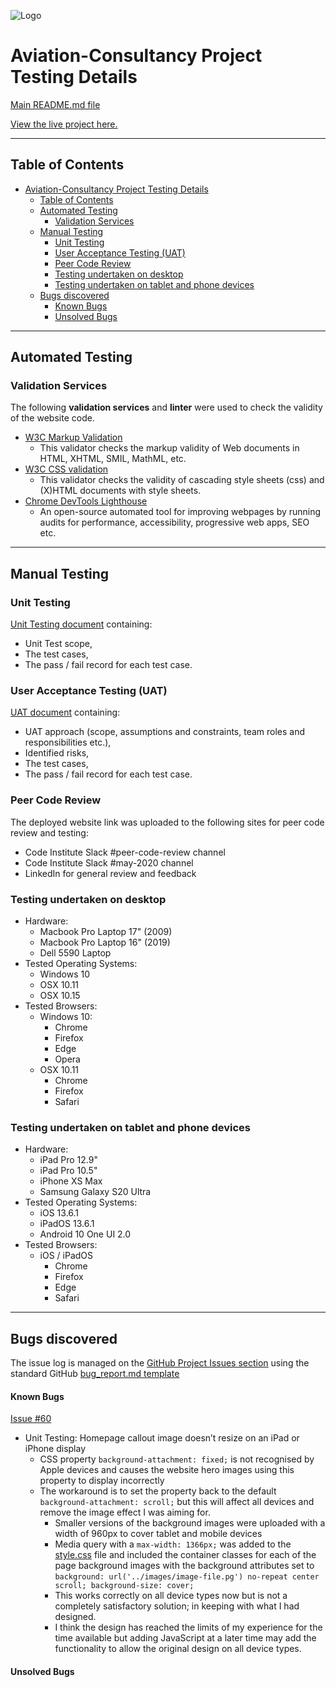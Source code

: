 ![Logo](/assets/images/bcblogo.jpg)

# Aviation-Consultancy Project Testing Details #


[Main README.md file](https://github.com/simonjvardy/Aviation-Consultancy/blob/master/README.md)

[View the live project here.](https://simonjvardy.github.io/Aviation-Consultancy/)

---

## Table of Contents ##

- [Aviation-Consultancy Project Testing Details](#aviation-consultancy-project-testing-details)
  - [Table of Contents](#table-of-contents)
  - [Automated Testing](#automated-testing)
    - [Validation Services](#validation-services)
  - [Manual Testing](#manual-testing)
    - [Unit Testing](#unit-testing)
    - [User Acceptance Testing (UAT)](#user-acceptance-testing-uat)
    - [Peer Code Review](#peer-code-review)
    - [Testing undertaken on desktop](#testing-undertaken-on-desktop)
    - [Testing undertaken on tablet and phone devices](#testing-undertaken-on-tablet-and-phone-devices)
  - [Bugs discovered](#bugs-discovered)
      - [Known Bugs](#known-bugs)
      - [Unsolved Bugs](#unsolved-bugs)


---
## Automated Testing ##

### Validation Services ###

The following **validation services** and **linter** were used to check the validity of the website code.

- [W3C Markup Validation](https://validator.w3.org/) 
  - This validator checks the markup validity of Web documents in HTML, XHTML, SMIL, MathML, etc.
- [W3C CSS validation](https://jigsaw.w3.org/css-validator/)
  - This validator checks the validity of cascading style sheets (css) and (X)HTML documents with style sheets.
- [Chrome DevTools Lighthouse](https://developers.google.com/web/tools/lighthouse)
  - An open-source automated tool for improving webpages by running audits for performance, accessibility, progressive web apps, SEO etc.

---
## Manual Testing ##

### Unit Testing ###
[Unit Testing document](testing/aviation-consultancy-unit-test-plan.pdf) containing:
- Unit Test scope,
- The test cases,
- The pass / fail record for each test case.


### User Acceptance Testing (UAT) ###
[UAT document](testing/aviation-consultancy-uat-test-plan.pdf) containing:
- UAT approach (scope, assumptions and constraints, team roles and responsibilities etc.), 
- Identified risks, 
- The test cases,
- The pass / fail record for each test case.

### Peer Code Review ###
The deployed website link was uploaded to the following sites for peer code review and testing:
- Code Institute Slack #peer-code-review channel
- Code Institute Slack #may-2020 channel
- LinkedIn for general review and feedback

### Testing undertaken on desktop ###

- Hardware:
    - Macbook Pro Laptop 17" (2009)
    - Macbook Pro Laptop 16" (2019)
    - Dell 5590 Laptop
- Tested Operating Systems:
    - Windows 10
    - OSX 10.11
    - OSX 10.15    
- Tested Browsers:
    - Windows 10:
        - Chrome
        - Firefox
        - Edge 
        - Opera
    - OSX 10.11
        - Chrome
        - Firefox
        - Safari

### Testing undertaken on tablet and phone devices ###

- Hardware:
    - iPad Pro 12.9"
    - iPad Pro 10.5"
    - iPhone XS Max
    - Samsung Galaxy S20 Ultra
- Tested Operating Systems:
    - iOS 13.6.1
    - iPadOS 13.6.1
    - Android 10 One UI 2.0
- Tested Browsers:
    - iOS / iPadOS
        - Chrome
        - Firefox
        - Edge
        - Safari

---
## Bugs discovered ##

The issue log is managed on the [GitHub Project Issues section](https://github.com/simonjvardy/Aviation-Consultancy/issues) using the standard GitHub [bug\_report.md template](https://github.com/simonjvardy/Aviation-Consultancy/blob/master/.github/ISSUE_TEMPLATE/bug_report.md)


#### Known Bugs ####

[Issue #60](https://github.com/simonjvardy/Aviation-Consultancy/issues/60)
- Unit Testing: Homepage callout image doesn’t resize on an iPad or iPhone display
  - CSS property `background-attachment: fixed;` is not recognised by Apple devices and causes the website hero images using this property to display incorrectly
  - The workaround is to set the property back to the default `background-attachment: scroll;` but this will affect all devices and remove the image effect I was aiming for.
    - Smaller versions of the background images were uploaded with a width of 960px to cover tablet and mobile devices
    - Media query with a `max-width: 1366px;` was added to the [style.css](https://github.com/simonjvardy/Aviation-Consultancy/blob/master/assets/css/style.css) file and included the container classes for each of the page background images with the background attributes set to `background: url('../images/image-file.pg') no-repeat center scroll; background-size: cover;`
    - This works correctly on all device types now but is not a completely satisfactory solution; in keeping with what I had designed.
    - I think the design has reached the limits of my experience for the time available but adding JavaScript at a later time may add the functionality to allow the original design on all device types.

#### Unsolved Bugs ####

